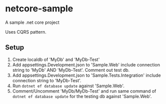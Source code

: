 # netcore-sample
A sample .net core project

Uses CQRS pattern.

## Setup
1. Create localdb of 'MyDb' and 'MyDb-Test'
2. Add appsettings.Development.json to 'Sample.Web' include connection string to 'MyDb' AND 'MyDb-Test'.  Comment out test db.
3. Add appsettings.Development.json to 'Sample.Tests.Integration' include connection string to 'MyDb-Test'.
4. Run `dotnet ef database update` against 'Sample.Web'.
5. Comment/Uncomment 'MyDb/MyDb-Test' and run same command of `dotnet ef database update` for the testing db against 'Sample.Web'.

